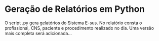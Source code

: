 # Geração de Relatórios em Python

O script .py gera gelatórios do Sistema E-sus. No relatório consta o profissional, CNS, paciente e procedimento realizado no dia. Uma versão mais completa será adicionada...
